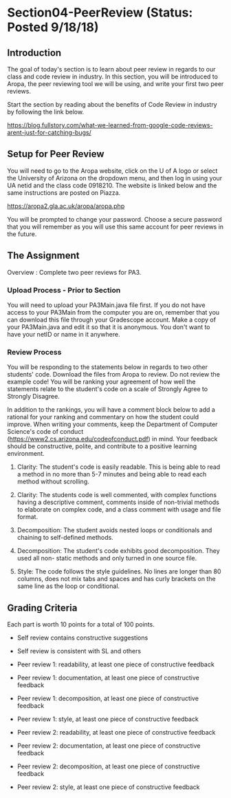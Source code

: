 # Section04-PeerReview (Status: Posted 9/18/18)

## Introduction 
The goal of today's section is to learn about peer review in regards to our class
and code review in industry. In this section, you will be introduced to Aropa, the
peer reviewing tool we will be using, and write your first two peer reviews. 

Start the section by reading about the benefits of Code Review in industry by 
following the link below. 

https://blog.fullstory.com/what-we-learned-from-google-code-reviews-arent-just-for-catching-bugs/



## Setup for Peer Review 
You will need to go to the Aropa website, click on the U of A logo or select
the University of Arizona on the dropdown menu, and then log in using your UA
netid and the class code 0918210. The website is linked below and the same 
instructions are posted on Piazza.

https://aropa2.gla.ac.uk/aropa/aropa.php

You will be prompted to change your password. Choose a secure password that 
you will remember as you will use this same account for peer reviews in 
the future. 

## The Assignment
Overview : Complete two peer reviews for PA3.

### Upload Process - Prior to Section 
You will need to upload your PA3Main.java file first. If you do not have
access to your PA3Main from the computer you are on, remember that you 
can download this file through your Gradescope account. Make a copy of your PA3Main.java and
edit it so that it is anonymous. You don't want to have your netID or name in it anywhere.

### Review Process
You will be responding to the statements below in regards to two other
students' code. Download the files from Aropa to review. Do not review the example code!
You will be ranking your agreement of how well the statements 
relate to the student's code on a scale of Strongly Agree to Strongly Disagree.

In addition to the rankings, you will have a comment block below to add a
rational for your ranking and commentary on how the student could improve. 
When writing your comments, keep the Department of Computer Science's code of 
conduct (https://www2.cs.arizona.edu/codeofconduct.pdf) in mind. Your feedback 
should be constructive, polite, and contribute to a positive learning environment. 

1.	Clarity: The student's code is easily readable. This is being able to read a method
	in no more than 5-7 minutes and being able to read each method without scrolling.
     
2.	Clarity: The students code is well commented, with complex functions having a 
	descriptive comment, comments inside of non-trivial methods to elaborate on 
	complex code, and a class comment with usage and file format. 

3.	Decomposition: The student avoids nested loops or conditionals and chaining to 
	self-defined methods. 
	
4.	Decomposition: The student's code exhibits good decomposition. They used all non-
	static methods and only turned in one source file.

5.	Style: The code follows the style guidelines. No lines are longer than 80 columns, does 
	not mix tabs and spaces and has curly brackets on the same line as the loop or conditional. 
  
## Grading Criteria
Each part is worth 10 points for a total of 100 points.

* Self review contains constructive suggestions

* Self review is consistent with SL and others

* Peer review 1: readability, at least one piece of constructive feedback

* Peer review 1: documentation, at least one piece of constructive feedback

* Peer review 1: decomposition, at least one piece of constructive feedback

* Peer review 1: style, at least one piece of constructive feedback

* Peer review 2: readability, at least one piece of constructive feedback

* Peer review 2: documentation, at least one piece of constructive feedback

* Peer review 2: decomposition, at least one piece of constructive feedback

* Peer review 2: style, at least one piece of constructive feedback
